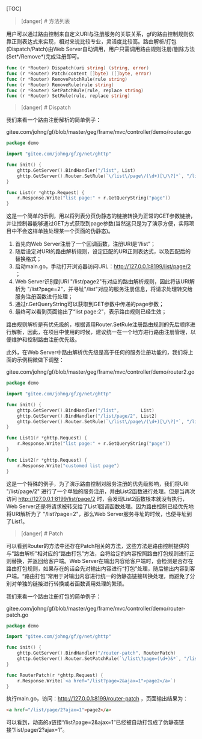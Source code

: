 
[TOC]

>[danger] # 方法列表

用户可以通过路由控制来自定义URI与注册服务的关联关系，gf的路由控制规则依靠正则表达式来实现，相对来说比较专业，灵活度比较高。路由解析/打包(Dispatch/Patch)由Web Server自动调用，用户只需调用路由规则注册/删除方法(Set*/Remove*)完成注册即可。
```go
func (r *Router) Dispatch(uri string) (string, error)
func (r *Router) Patch(content []byte) ([]byte, error)
func (r *Router) RemovePatchRule(rule string)
func (r *Router) RemoveRule(rule string)
func (r *Router) SetPatchRule(rule, replace string)
func (r *Router) SetRule(rule, replace string)
```
>[danger] # Dispatch

我们来看一个路由注册解析的简单例子：

gitee.com/johng/gf/blob/master/geg/frame/mvc/controller/demo/router.go

```go
package demo

import "gitee.com/johng/gf/g/net/ghttp"

func init() {
    ghttp.GetServer().BindHandler("/list", List)
    ghttp.GetServer().Router.SetRule(`\/list\/page\/(\d+)[\/\?]*`, "/list?page=$1&")
}

func List(r *ghttp.Request) {
    r.Response.Write("list page:" + r.GetQueryString("page"))
}
```
这是一个简单的示例，用以将列表分页伪静态的链接转换为正常的GET参数链接，并让控制器能够通过GET方式获取到page参数(当然这只是为了演示方便，实际项目中不会这样单独处理某一个页面的伪静态)。

1. 首先向Web Server注册了一个回调函数，注册URI是“/list”；
2. 随后设定对URI的路由解析规则，设定匹配的URI正则表达式，以及匹配后的替换格式；
3. 启动main.go，手动打开浏览器访问URL：http://127.0.0.1:8199/list/page/2 ；
4. Web Server识别到URI "/list/page2"有对应的路由解析规则，因此将该URI解析为 "/list?page=2"，并寻址"/list"对应的服务注册信息，将请求处理转交给服务注册函数进行处理；
5. 通过r.GetQueryString可以获取到GET参数中传递的page参数；
6. 最终可以看到页面输出了“list page:2”，表示路由规则已经生效；

路由规则解析是有优先级的，根据调用Router.SetRule注册路由规则的先后顺序进行解析，因此，在项目中使用的时候，建议统一在一个地方进行路由注册管理，以便维护和控制路由注册优先级。

此外，在Web Server中路由解析优先级是高于任何的服务注册功能的，我们将上面的示例稍微做下调整：

gitee.com/johng/gf/blob/master/geg/frame/mvc/controller/demo/router2.go

```go
package demo

import "gitee.com/johng/gf/g/net/ghttp"

func init() {
    ghttp.GetServer().BindHandler("/list",        List)
    ghttp.GetServer().BindHandler("/list/page/2", List2)
    ghttp.GetServer().Router.SetRule(`\/list\/page\/(\d+)[\/\?]*`, "/list?page=$1&")
}

func List1(r *ghttp.Request) {
    r.Response.Write("list page:" + r.GetQueryString("page"))
}

func List2(r *ghttp.Request) {
    r.Response.Write("customed list page")
}
```
这是一个特殊的例子，为了演示路由控制对服务注册的优先级影响，我们将URI "/list/page/2" 进行了一个单独的服务注册，并由List2函数进行处理。但是当再次访问 http://127.0.0.1:8199/list/page/2 时，会发现List2函数根本就没有执行，Web Server还是将请求被转交给了List1回调函数处理。因为路由控制已经优先地将URI解析为了 "/list?page=2"，那么Web Server服务寻址的时候，也便寻址到了List1。



>[danger] # Patch

可以看到Router的方法中还存在Patch相关的方法，这些方法是路由控制提供的与“路由解析”相对应的“路由打包”方法，会将给定的内容按照路由打包规则进行正则替换，并返回给客户端。Web Server在输出内容给客户端时，会检测是否存在路由打包规则，如果存在的话会先对输出内容进行“打包”处理，随后输出内容到客户端。“路由打包”常用于对输出内容进行统一的伪静态链接转换处理，而避免了分别对单独的链接进行转换或者函数调用处理的繁琐。

我们来看一个路由注册打包的简单例子：

gitee.com/johng/gf/blob/master/geg/frame/mvc/controller/demo/router-patch.go

```go
package demo

import "gitee.com/johng/gf/g/net/ghttp"

func init() {
    ghttp.GetServer().BindHandler("/router-patch", RouterPatch)
    ghttp.GetServer().Router.SetPatchRule(`\/list\?page=(\d+)&*`, "/list/page/$1?")
}

func RouterPatch(r *ghttp.Request) {
    r.Response.Write(`<a href="/list?page=2&ajax=1">page2</a>`)
}
```

执行main.go，访问：http://127.0.0.1:8199/router-patch ，页面输出结果为：
```html
<a href="/list/page/2?ajax=1">page2</a>
```

可以看到，动态的a链接“/list?page=2&ajax=1”已经被自动打包成了伪静态链接“/list/page/2?ajax=1”。


